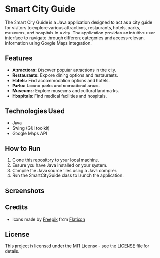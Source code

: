 # Smart City Guide

The Smart City Guide is a Java application designed to act as a city guide for visitors to explore various attractions, restaurants, hotels, parks, museums, and hospitals in a city. The application provides an intuitive user interface to navigate through different categories and access relevant information using Google Maps integration.

## Features

- **Attractions:** Discover popular attractions in the city.
- **Restaurants:** Explore dining options and restaurants.
- **Hotels:** Find accommodation options and hotels.
- **Parks:** Locate parks and recreational areas.
- **Museums:** Explore museums and cultural landmarks.
- **Hospitals:** Find medical facilities and hospitals.

## Technologies Used

- Java
- Swing (GUI toolkit)
- Google Maps API

## How to Run

1. Clone this repository to your local machine.
2. Ensure you have Java installed on your system.
3. Compile the Java source files using a Java compiler.
4. Run the SmartCityGuide class to launch the application.

## Screenshots



## Credits

- Icons made by [Freepik](https://www.freepik.com) from [Flaticon](https://www.flaticon.com)

## License

This project is licensed under the MIT License - see the [LICENSE](LICENSE) file for details.
